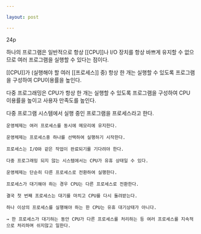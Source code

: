 ```yaml
---

layout: post

---
```


24p

하나의 프로그램은 일반적으로 항상 [[CPU]]나 I/O 장치를 항상 바쁘게 유지할 수 없으므로 여러 프로그램을 실행할 수 있다는 점이다.
    
[[CPU]]가 (실행해야 할 여러 [[프로세스]] 중) 항상 한 개는 실행할 수 있도록 프로그램을 구성하여 CPU이용률을 높인다.

다중 프로그래밍은 CPU가 항상 한 개는 실행할 수 있도록 프로그램을 구성하여 CPU 이용률을 높이고 사용자 만족도를 높인다.

다중 프로그램 시스템에서 실행 중인 프로그램을 프로세스라고 한다.
        
    
    운영체제는 여러 프로세스를 동시에 메모리에 유지한다.
    
    운영체제는 프로세스중 하나를 선택하여 실행하기 시작한다.
    
    프로세스는 I/O와 같은 작업이 완료되기를 기다려야 한다.
    
    다중 프로그래밍 되지 않는 시스템에서는 CPU가 유휴 상태일 수 있다.
    
    운영체제는 단순히 다른 프로세스로 전환하여 실행한다.
    
    프로세스가 대기해야 하는 경우 CPU는 다른 프로세스로 전환한다.
    
    결국 첫 번째 프로세스는 대기를 마치고 CPU를 다시 돌려받는다.
    
    하나 이상의 프로세스를 실행해야 하는 한 CPU는 유휴 대기상태가 아니다.
    
    → 한 프로세스가 대기하는 동안 CPU가 다른 프로세스를 처리하는 등 여러 프로세스를 지속적으로 처리하며 쉬지않고 일한다.